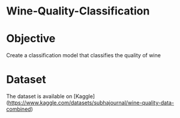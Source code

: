# Wine-Quality-Classification

# Objective
Create a classification model that classifies the quality of wine

# Dataset
The dataset is available on [Kaggle] (https://www.kaggle.com/datasets/subhajournal/wine-quality-data-combined)
